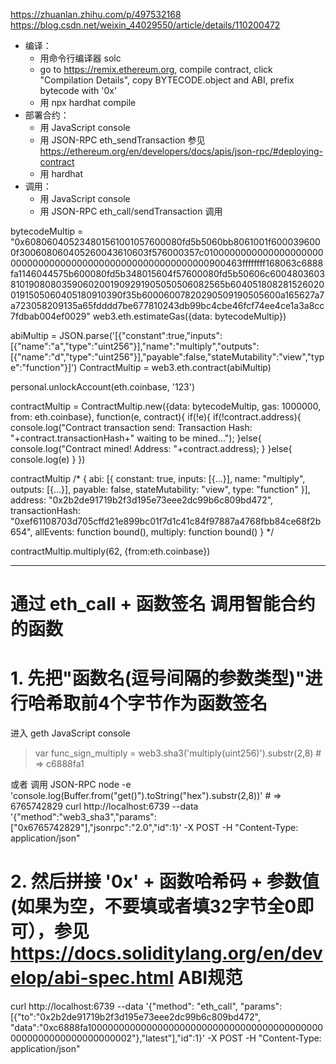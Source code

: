 <https://zhuanlan.zhihu.com/p/497532168> 
<https://blog.csdn.net/weixin_44029550/article/details/110200472>

- 编译：
  - 用命令行编译器 solc
  - go to https://remix.ethereum.org, compile contract, click "Compilation Details", copy BYTECODE.object and ABI, prefix bytecode with '0x'
  - 用 npx hardhat compile
- 部署合约：
  - 用 JavaScript console
  - 用 JSON-RPC eth_sendTransaction 参见 <https://ethereum.org/en/developers/docs/apis/json-rpc/#deploying-contract>
  - 用 hardhat
- 调用：
  - 用 JavaScript console
  - 用 JSON-RPC eth_call/sendTransaction 调用

bytecodeMultip = "0x608060405234801561001057600080fd5b5060bb8061001f6000396000f300608060405260043610603f576000357c0100000000000000000000000000000000000000000000000000000000900463ffffffff168063c6888fa1146044575b600080fd5b348015604f57600080fd5b50606c600480360381019080803590602001909291905050506082565b6040518082815260200191505060405180910390f35b60006007820290509190505600a165627a7a723058209135a65fdddd7be677810243db99bc4cbe46fcf74ee4ce1a3a8cc7fdbab004ef0029"
web3.eth.estimateGas({data: bytecodeMultip})

abiMultip = JSON.parse('[{"constant":true,"inputs":[{"name":"a","type":"uint256"}],"name":"multiply","outputs":[{"name":"d","type":"uint256"}],"payable":false,"stateMutability":"view","type":"function"}]')
ContractMultip = web3.eth.contract(abiMultip)

personal.unlockAccount(eth.coinbase, '123')

contractMultip = ContractMultip.new({data: bytecodeMultip, gas: 1000000, from: eth.coinbase}, function(e, contract){
  if(!e){
    if(!contract.address){
      console.log("Contract transaction send: Transaction Hash: "+contract.transactionHash+" waiting to be mined...");
    }else{
      console.log("Contract mined! Address: "+contract.address);
    }
  }else{
    console.log(e)
  }
})

contractMultip
/*
{
  abi: [{
      constant: true,
      inputs: [{...}],
      name: "multiply",
      outputs: [{...}],
      payable: false,
      stateMutability: "view",
      type: "function"
  }],
  address: "0x2b2de91719b2f3d195e73eee2dc99b6c809bd472",
  transactionHash: "0xef61108703d705cffd21e899bc01f7d1c41c84f97887a4768fbb84ce68f2b654",
  allEvents: function bound(),
  multiply: function bound()
}
*/

contractMultip.multiply(62, {from:eth.coinbase})

---

# 通过 eth_call + 函数签名 调用智能合约的函数

# 1. 先把"函数名(逗号间隔的参数类型)"进行哈希取前4个字节作为函数签名
进入 geth JavaScript console
> var func_sign_multiply = web3.sha3('multiply(uint256)').substr(2,8) # => c6888fa1

或者 调用 JSON-RPC
node -e 'console.log(Buffer.from("get()").toString("hex").substr(2,8))' # => 6765742829
curl http://localhost:6739 --data '{"method":"web3_sha3","params":["0x6765742829"],"jsonrpc":"2.0","id":1}' -X POST -H "Content-Type: application/json"

# 2. 然后拼接 '0x' + 函数哈希码 + 参数值(如果为空，不要填或者填32字节全0即可），参见 <https://docs.soliditylang.org/en/develop/abi-spec.html> ABI规范
curl http://localhost:6739 --data '{"method": "eth_call", "params":[{"to":"0x2b2de91719b2f3d195e73eee2dc99b6c809bd472", "data":"0xc6888fa10000000000000000000000000000000000000000000000000000000000000002"},"latest"],"id":1}' -X POST -H "Content-Type: application/json"
